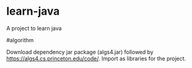 # learn-java
A project to learn java 

#algorithm

Download dependency jar package (algs4.jar) followed by https://algs4.cs.princeton.edu/code/.
Import as libraries for the project.